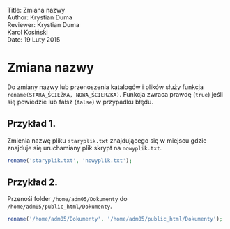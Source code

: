 Title: 		Zmiana nazwy  
Author:		Krystian Duma  
Reviewer:	Krystian Duma  
			Karol Kosiński  
Date: 		19 Luty 2015  

# Zmiana nazwy

Do zmiany nazwy lub przenoszenia katalogów i plików służy funkcja `rename(STARA_ŚCIEŻKA, NOWA_ŚCIERZKA)`.
Funkcja zwraca prawdę (`true`) jeśli się powiedzie lub fałsz (`false`) w przypadku błędu.


## Przykład 1.
Zmienia nazwę pliku `staryplik.txt` znajdującego się w miejscu gdzie znajduje się uruchamiany plik skrypt na `nowyplik.txt`.
		
```php
rename('staryplik.txt', 'nowyplik.txt');
```

## Przykład 2.
Przenośi folder `/home/adm05/Dokumenty` do  `/home/adm05/public_html/Dokumenty`.
		
```php
rename('/home/adm05/Dokumenty', '/home/adm05/public_html/Dokumenty');
```